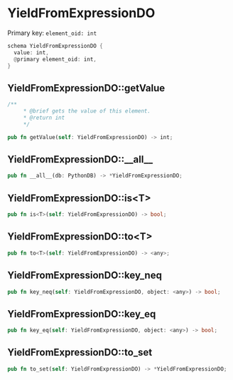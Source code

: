# YieldFromExpressionDO

Primary key: `element_oid: int`

```rust
schema YieldFromExpressionDO {
  value: int,
  @primary element_oid: int,
}
```
## YieldFromExpressionDO::getValue

```rust
/**
     * @brief gets the value of this element.
     * @return int
     */
```
```rust
pub fn getValue(self: YieldFromExpressionDO) -> int;
```
## YieldFromExpressionDO::\_\_all\_\_

```rust
pub fn __all__(db: PythonDB) -> *YieldFromExpressionDO;
```
## YieldFromExpressionDO::is\<T\>

```rust
pub fn is<T>(self: YieldFromExpressionDO) -> bool;
```
## YieldFromExpressionDO::to\<T\>

```rust
pub fn to<T>(self: YieldFromExpressionDO) -> <any>;
```
## YieldFromExpressionDO::key\_neq

```rust
pub fn key_neq(self: YieldFromExpressionDO, object: <any>) -> bool;
```
## YieldFromExpressionDO::key\_eq

```rust
pub fn key_eq(self: YieldFromExpressionDO, object: <any>) -> bool;
```
## YieldFromExpressionDO::to\_set

```rust
pub fn to_set(self: YieldFromExpressionDO) -> *YieldFromExpressionDO;
```
